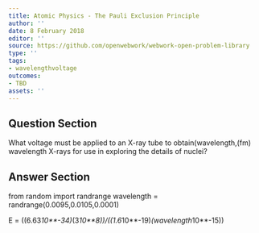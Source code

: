 ```yaml
---
title: Atomic Physics - The Pauli Exclusion Principle
author: ''
date: 8 February 2018
editor: ''
source: https://github.com/openwebwork/webwork-open-problem-library
type: ''
tags:
- wavelengthvoltage
outcomes:
- TBD
assets: ''
---
```


## Question Section 

What voltage must be applied to an X-ray tube to obtain(wavelength,(fm) wavelength X-rays for use in exploring the details of nuclei?



## Answer Section

from random import randrange
wavelength = randrange(0.0095,0.0105,0.0001)

E = ((6.63*10**-34)*(3*10**8))/((1.6*10**-19)*(wavelength*10**-15))